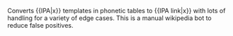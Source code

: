 Converts {{IPA|x}} templates in phonetic tables to {{IPA link|x}} with lots of handling for a variety of edge cases. This is a manual wikipedia bot to reduce false positives.
